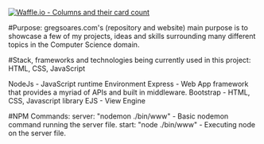  [![Waffle.io - Columns and their card count](https://badge.waffle.io/gregsoares/gregsoares.com.svg?columns=all)](https://waffle.io/gregsoares/gregsoares.com)

#Purpose:
  gregsoares.com's (repository and website) main purpose is to showcase a few of my projects, ideas and skills surrounding many different topics in the Computer Science domain.

#Stack, frameworks and technologies being currently used in this project:
HTML, CSS, JavaScript

NodeJs - JavaScript runtime Environment
Express - Web App framework that provides a myriad of APIs and built in middleware.
Bootstrap - HTML, CSS, Javascript library
EJS - View Engine

#NPM Commands:
  server: "nodemon ./bin/www" - Basic nodemon command running the server file.
  start: "node ./bin/www" - Executing node on the server file.